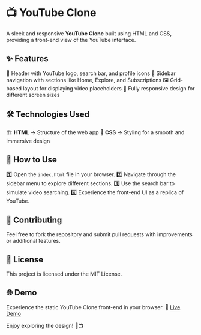 # 📺 YouTube Clone

A sleek and responsive **YouTube Clone** built using HTML and CSS, providing a front-end view of the YouTube interface.

## ✨ Features
📂 Header with YouTube logo, search bar, and profile icons
📑 Sidebar navigation with sections like Home, Explore, and Subscriptions
🖼 Grid-based layout for displaying video placeholders
🎨 Fully responsive design for different screen sizes

## 🛠 Technologies Used
🏗 **HTML** → Structure of the web app
🎨 **CSS** → Styling for a smooth and immersive design

## 🚀 How to Use
1️⃣ Open the `index.html` file in your browser.
2️⃣ Navigate through the sidebar menu to explore different sections.
3️⃣ Use the search bar to simulate video searching.
4️⃣ Experience the front-end UI as a replica of YouTube.

## 🤝 Contributing
Feel free to fork the repository and submit pull requests with improvements or additional features.

## 📜 License
This project is licensed under the MIT License.

## 🌐 Demo
 Experience the static YouTube Clone front-end in your browser.
🔗 [Live Demo](https://LakshmiPriyaRajaram.github.io/YouTube-Clone)

Enjoy exploring the design! 🎨📺

